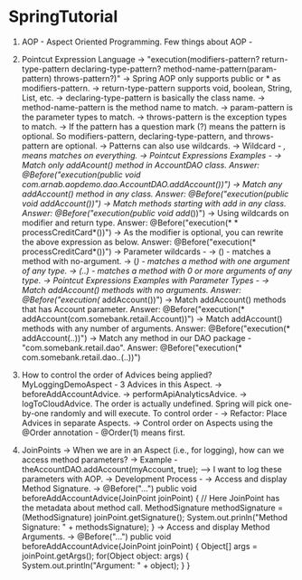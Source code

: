 # SpringTutorial

1. AOP - Aspect Oriented Programming.
Few things about AOP - 






2. Pointcut Expression Language
	-> "execution(modifiers-pattern? return-type-pattern declaring-type-pattern? method-name-pattern(param-pattern) throws-pattern?)"
	-> Spring AOP only supports public or * as modifiers-pattern.
	-> return-type-pattern supports void, boolean, String, List<Customer>, etc.
	-> declaring-type-pattern is basically the class name.
	-> method-name-pattern is the method name to match.
	-> param-pattern is the parameter types to match.
	-> throws-pattern is the exception types to match.
	-> If the pattern has a question mark (?) means the pattern is optional. So modifiers-pattern, declaring-type-pattern, and throws-pattern
	are optional.
	-> Patterns can also use wildcards.
		-> Wildcard - *, means matches on everything.
	-> Pointcut Expressions Examples - 
		-> Match only addAcount() method in AccountDAO class.
		Answer: @Before("execution(public void com.arnab.aopdemo.dao.AccountDAO.addAccount())")
		-> Match any addAccount() method in any class.
		Answer: @Before("execution(public void addAccount())")
		-> Match methods starting with add in any class.
		Answer: @Before("execution(public void add*())")
		-> Using wildcards on modifier and return type.
		Answer: @Before("execution(* * processCreditCard*())")
		-> As the modifier is optional, you can rewrite the above expression as below.
		Answer: @Before("execution(* processCreditCard*())")
	-> Parameter wildcards - 
		-> () - matches a method with no-argument.
		-> (*) - matches a method with one argument of any type.
		-> (..) - matches a method with 0 or more arguments of any type.
	-> Pointcut Expressions Examples with Parameter Types - 
		-> Match addAccount() methods with no arguments.
		Answer: @Before("execution(* addAccount())")
		-> Match addAccount() methods that has Account parameter.
		Answer: @Before("execution(* addAccount(com.somebank.retail.Account))")
		-> Match addAccount() methods with any number of arguments.
		Answer: @Before("execution(* addAccount(..))")
		-> Match any method in our DAO package - "com.somebank.retail.dao".
		Answer: @Before("execution(* com.somebank.retail.dao.*.*(..))")

3. How to control the order of Advices being applied?
	MyLoggingDemoAspect - 3 Advices in this Aspect.
	-> beforeAddAccountAdvice.
	-> performApiAnalyticsAdvice.
	-> logToCloudAdvice.
	The order is actually undefined. Spring will pick one-by-one randomly and will execute.
	To control order -
		-> Refactor: Place Advices in separate Aspects.
		-> Control order on Aspects using the @Order annotation - @Order(1) means first.


4. JoinPoints
	-> When we are in an Aspect (i.e., for logging), how can we access method parameters?
	-> Example - theAccountDAO.addAccount(myAccount, true); --> I want to log these parameters with AOP.
	-> Development Process - 
		-> Access and display Method Signature.
			-> @Before("...")
			   public void beforeAddAccountAdvice(JoinPoint joinPoint) {  // Here JoinPoint has the metadata about method call.
			   		MethodSignature methodSignature = (MethodSignature) joinPoint.getSignature();
			   		System.out.prinln("Method Signature: " + methodsSignature);
			   }
		-> Access and display Method Arguments.
			-> @Before("...")
			   public void beforeAddAccountAdvice(JoinPoint joinPoint) {
			   		Object[] args = joinPoint.getArgs();
			   		for(Object object: args) {
			   			System.out.println("Argument: " + object);
			   		}
			   }
	
	
	